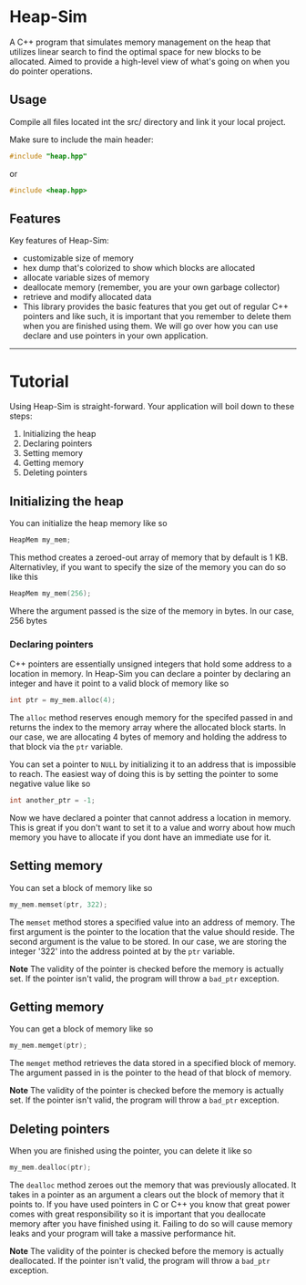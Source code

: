 # Heap-Sim

A C++ program that simulates memory management on the heap that utilizes linear search to find the optimal space for new blocks to be allocated. Aimed to provide a high-level view of what's going on when you do pointer operations.

## Usage

Compile all files located int the src/ directory and link it your local project.

Make sure to include the main header:

```cpp
#include "heap.hpp"
```

or

```cpp
#include <heap.hpp>
```

## Features

Key features of Heap-Sim:

- customizable size of memory
- hex dump that's colorized to show which blocks are allocated
- allocate variable sizes of memory
- deallocate memory (remember, you are your own garbage collector)
- retrieve and modify allocated data
- This library provides the basic features that you get out of regular C++ pointers and like such, it is important that you remember to delete them when you are finished using them. We will go over how you can use declare and use pointers in your own application.

---

# Tutorial

Using Heap-Sim is straight-forward. Your application will boil down to these steps:

1. Initializing the heap
2. Declaring pointers
3. Setting memory
4. Getting memory
5. Deleting pointers

## Initializing the heap

You can initialize the heap memory like so

```cpp
HeapMem my_mem;
```

This method creates a zeroed-out array of memory that by default is 1 KB. Alternativley, if you want to specify the size of the memory you can do so like this

```cpp
HeapMem my_mem(256);
```

Where the argument passed is the size of the memory in bytes. In our case, 256 bytes

### Declaring pointers

C++ pointers are essentially unsigned integers that hold some address to a location in memory. In Heap-Sim you can declare a pointer by declaring an integer and have it point to a valid block of memory like so

```cpp
int ptr = my_mem.alloc(4);
```

The `alloc` method reserves enough memory for the specifed passed in and returns the index to the memory array where the allocated block starts. In our case, we are allocating 4 bytes of memory and holding the address to that block via the `ptr` variable.

You can set a pointer to `NULL` by initializing it to an address that is impossible to reach. The easiest way of doing this is by setting the pointer to some negative value like so

```cpp
int another_ptr = -1;
```

Now we have declared a pointer that cannot address a location in memory. This is great if you don't want to set it to a value and worry about how much memory you have to allocate if you dont have an immediate use for it.

## Setting memory

You can set a block of memory like so

```cpp
my_mem.memset(ptr, 322);
```

The `memset` method stores a specified value into an address of memory. The first argument is the pointer to the location that the value should reside. The second argument is the value to be stored. In our case, we are storing the integer '322' into the address pointed at by the `ptr` variable.

**Note** The validity of the pointer is checked before the memory is actually set. If the pointer isn't valid, the program will throw a `bad_ptr` exception.

## Getting memory

You can get a block of memory like so

```cpp
my_mem.memget(ptr);
```

The `memget` method retrieves the data stored in a specified block of memory. The argument passed in is the pointer to the head of that block of memory.

**Note** The validity of the pointer is checked before the memory is actually set. If the pointer isn't valid, the program will throw a `bad_ptr` exception.

## Deleting pointers

When you are finished using the pointer, you can delete it like so

```cpp
my_mem.dealloc(ptr);
```

The `dealloc` method zeroes out the memory that was previously allocated. It takes in a pointer as an argument a clears out the block of memory that it points to. If you have used pointers in C or C++ you know that great power comes with great responsibility so it is important that you deallocate memory after you have finished using it. Failing to do so will cause memory leaks and your program will take a massive performance hit.

**Note** The validity of the pointer is checked before the memory is actually deallocated. If the pointer isn't valid, the program will throw a `bad_ptr` exception.

